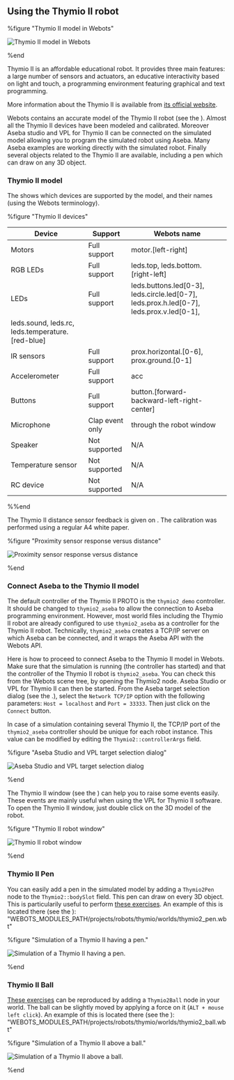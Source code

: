 ## Using the Thymio II robot

%figure "Thymio II model in Webots"

![Thymio II model in Webots](png/thymio2.png)

%end

Thymio II is an affordable educational robot. It provides three main features: a
large number of sensors and actuators, an educative interactivity based on light
and touch, a programming environment featuring graphical and text programming.

More information about the Thymio II is available from [its official
website](https://aseba.wikidot.com/en:thymio).

Webots contains an accurate model of the Thymio II robot (see the ). Almost all
the Thymio II devices have been modeled and calibrated. Moreover Aseba studio
and VPL for Thymio II can be connected on the simulated model allowing you to
program the simulated robot using Aseba. Many Aseba examples are working
directly with the simulated robot. Finally several objects related to the Thymio
II are available, including a pen which can draw on any 3D object.

### Thymio II model

The  shows which devices are supported by the model, and their names (using the
Webots terminology).

%figure "Thymio II devices"

| Device | Support | Webots name |
| --- | --- | --- |
| Motors | Full support | motor.[left-right] |
| RGB LEDs | Full support | leds.top, leds.bottom.[right-left] |
| LEDs | Full support | leds.buttons.led[0-3], leds.circle.led[0-7], leds.prox.h.led[0-7], leds.prox.v.led[0-1],
        leds.sound, leds.rc, leds.temperature.[red-blue] |
| IR sensors | Full support | prox.horizontal.[0-6], prox.ground.[0-1] |
| Accelerometer | Full support | acc |
| Buttons | Full support | button.[forward-backward-left-right-center] |
| Microphone | Clap event only | through the robot window |
| Speaker | Not supported | N/A |
| Temperature sensor | Not supported | N/A |
| RC device | Not supported | N/A |

%%end

The Thymio II distance sensor feedback is given on . The calibration was
performed using a regular A4 white paper.

%figure "Proximity sensor response versus distance"

![Proximity sensor response versus distance](png/thymio2_horizontal_prox_feedback.png)

%end

### Connect Aseba to the Thymio II model

The default controller of the Thymio II PROTO is the `thymio2_demo` controller.
It should be changed to `thymio2_aseba` to allow the connection to Aseba
programming environment. However, most world files including the Thymio II robot
are already configured to use `thymio2_aseba` as a controller for the Thymio II
robot. Technically, `thymio2_aseba` creates a TCP/IP server on which Aseba can
be connected, and it wraps the Aseba API with the Webots API.

Here is how to proceed to connect Aseba to the Thymio II model in Webots. Make
sure that the simulation is running (the controller has started) and that the
controller of the Thymio II robot is `thymio2_aseba`. You can check this from
the Webots scene tree, by opening the Thymio2 node. Aseba Studio or VPL for
Thymio II can then be started. From the Aseba target selection dialog (see the
.), select the `Network TCP/IP` option with the following parameters: `Host =
localhost` and `Port = 33333`. Then just click on the `Connect` button.

In case of a simulation containing several Thymio II, the TCP/IP port of the
`thymio2_aseba` controller should be unique for each robot instance. This value
can be modified by editing the `Thymio2::controllerArgs` field.

%figure "Aseba Studio and VPL target selection dialog"

![Aseba Studio and VPL target selection dialog](png/thymio2_aseba_target_selection.png)

%end

The Thymio II window (see the ) can help you to raise some events easily. These
events are mainly useful when using the VPL for Thymio II software. To open the
Thymio II window, just double click on the 3D model of the robot.

%figure "Thymio II robot window"

![Thymio II robot window](png/thymio2_window.png)

%end

### Thymio II Pen

You can easily add a pen in the simulated model by adding a `Thymio2Pen` node to
the `Thymio2::bodySlot` field. This pen can draw on every 3D object. This is
particularily useful to perform [these
exercises](https://aseba.wikidot.com/en:thymiodrawing). An example of this is
located there (see the ):
"WEBOTS\_MODULES\_PATH/projects/robots/thymio/worlds/thymio2\_pen.wbt"

%figure "Simulation of a Thymio II having a pen."

![Simulation of a Thymio II having a pen.](png/thymio2_pen.png)

%end

### Thymio II Ball

[These exercises](https://aseba.wikidot.com/en:thymioballeinverse) can be
reproduced by adding a `Thymio2Ball` node in your world. The ball can be
slightly moved by applying a force on it (`ALT + mouse left click`). An example
of this is located there (see the ):
"WEBOTS\_MODULES\_PATH/projects/robots/thymio/worlds/thymio2\_ball.wbt"

%figure "Simulation of a Thymio II above a ball."

![Simulation of a Thymio II above a ball.](png/thymio2_ball.png)

%end

